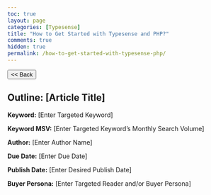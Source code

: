```yaml
---
toc: true
layout: page
categories: [Typesense]
title: "How to Get Started with Typesense and PHP?"
comments: true
hidden: true
permalink: /how-to-get-started-with-typesense-php/
---
```


<button class="back-button" onclick="window.history.back()"><< Back</button>

## Outline: [Article Title]

**Keyword:** [Enter Targeted Keyword]

**Keyword MSV:** [Enter Targeted Keyword’s Monthly Search Volume]

**Author:** [Enter Author Name]

**Due Date:** [Enter Due Date]

**Publish Date:** [Enter Desired Publish Date]

**Buyer Persona:** [Enter Targeted Reader and/or Buyer Persona]

<br>

